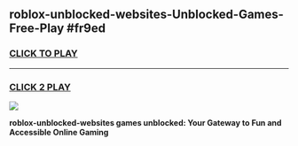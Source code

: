 
## roblox-unblocked-websites-Unblocked-Games-Free-Play #fr9ed
<h3>
<a href="https://us.freeplayer.one?title=roblox-unblocked-websites&ref=9M">CLICK TO PLAY</a></h3>
<hr>

<h3>
<a href="https://us.freeplayer.one?title=roblox-unblocked-websites&ref=9M">CLICK 2 PLAY</a>
  
</h3>

<a href="https://us.freeplayer.one?title=roblox-unblocked-websites&ref=9M"><img src="https://clearcache.store/games.png"></a>


**roblox-unblocked-websites games unblocked: Your Gateway to Fun and Accessible Online Gaming**
